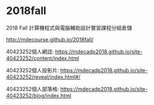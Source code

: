 # 2018fall
2018 Fall 計算機程式與電腦輔助設計實習課程分組倉儲

http://mdecourse.github.io/2018fall/

40423252個人網誌: https://mdecadp2018.github.io/site-40423252/content/index.html

40423252個人投影片: https://mdecadp2018.github.io/site-40423252/reveal/index.html#/

40423252個人部落格: https://mdecadp2018.github.io/site-40423252/blog/index.html
